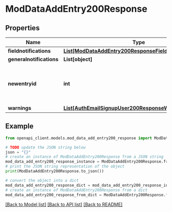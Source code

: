 # ModDataAddEntry200Response


## Properties

Name | Type | Description | Notes
------------ | ------------- | ------------- | -------------
**fieldnotifications** | [**List[ModDataAddEntry200ResponseFieldnotificationsInner]**](ModDataAddEntry200ResponseFieldnotificationsInner.md) |  | 
**generalnotifications** | **List[object]** |  | 
**newentryid** | **int** | True new created entry id. 0 if the entry was not created. | [default to null]
**warnings** | [**List[AuthEmailSignupUser200ResponseWarningsInner]**](AuthEmailSignupUser200ResponseWarningsInner.md) |  | [optional] 

## Example

```python
from openapi_client.models.mod_data_add_entry200_response import ModDataAddEntry200Response

# TODO update the JSON string below
json = "{}"
# create an instance of ModDataAddEntry200Response from a JSON string
mod_data_add_entry200_response_instance = ModDataAddEntry200Response.from_json(json)
# print the JSON string representation of the object
print(ModDataAddEntry200Response.to_json())

# convert the object into a dict
mod_data_add_entry200_response_dict = mod_data_add_entry200_response_instance.to_dict()
# create an instance of ModDataAddEntry200Response from a dict
mod_data_add_entry200_response_from_dict = ModDataAddEntry200Response.from_dict(mod_data_add_entry200_response_dict)
```
[[Back to Model list]](../README.md#documentation-for-models) [[Back to API list]](../README.md#documentation-for-api-endpoints) [[Back to README]](../README.md)


